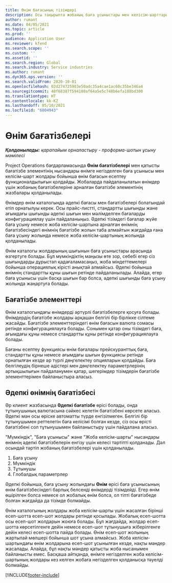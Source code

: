 ```yaml
---
title: Өнім бағасының тізімдері
description: Осы тақырыпта жобаның баға ұсыныстары мен келісім-шарттары үшін пайдаланылатын каталог бағасындағы прайс-листтер туралы ақпарат ұсынылған.
author: rumant
ms.date: 04/05/2021
ms.topic: article
ms.prod: ''
audience: Application User
ms.reviewer: kfend
ms.search.scope: ''
ms.custom: ''
ms.assetid: ''
ms.search.region: Global
ms.search.industry: Service industries
ms.author: rumant
ms.dyn365.ops.version: ''
ms.search.validFrom: 2020-10-01
ms.openlocfilehash: 02d274725983e50adc35a4cae1ac60c35be346a4
ms.sourcegitcommit: 40f68387f594180af64a5e5c748b6efa188bd300
ms.translationtype: HT
ms.contentlocale: kk-KZ
ms.lasthandoff: 05/10/2021
ms.locfileid: "6004943"
---
```

# <a name="product-price-lists"></a>Өнім бағатізбелері

_**Қолданылады:** қарапайым орналастыру - проформа-шотын ұсыну мәмілесі_

 Project Operations бағдарламасында **Өнім бағатізбелері** мен қатысты бағатізбе элементінің нысандары өнімге негізделген баға ұсынысы мен келісім-шарт жолдары бойынша өнім бағасын есептеу функционалдылығын қолдайды. Жобаларда пайдаланылатын өнімдер үшін жобаның бағатізбелеріне арналған бағатізбе элементінің жазбалары қолданылады. 

Өнімдер өнім каталогында әдепкі бағасы мен бағатізбелері болатындай етіп орнатылуы керек. Осы прайс-листті, стандартты шығынды және ағымдағы шығынды әдепкі шығын мен мәлімделген бағаларды конфигурациялау үшін пайдаланыңыз. Әдепкі тізімдегі бағалар жүйе баға ұсыну немесе жоба келісім-шартына арналған өнімнің бағатізбесіндегі өнімнің бағатізбе жолын таба алмайтын жағдайда ғана баға ұсыну жолында немесе жоба келісім-шартының жолында қолданылады.

Өнім каталогы жолдарының шығынын баға ұсыныстары арасында өзгертуге болады. Бұл мүмкіндіктің маңызы өте зор, себебі егер сіз шығындарды дұрыстап қадағаламасаңыз, жоба міндеттемелері бойынша операциялық кірісті анықтай алмайсыз. Әдепкі бойынша өнімнің стандартты құны шығын ретінде пайдаланылады. Алайда, егер баға ұсынысы үшін басқа шығын бар болса, әдепкі шығынды баға ұсыну жолында жаңартуға болады.

## <a name="price-list-items"></a>Бағатізбе элементтері

Өнім каталогындағы өнімдерді әртүрлі бағатізбелерге қосуға болады. Өнімдердің бағатізбе жолдары әрқашан белгілі бір бірлікке сілтеме жасайды. Бағатізбе элементтеріндегі өнім бағасын валюта сомасы ретінде конфигурациялауға болады. Сонымен қатар оны тізімдегі баға, ағымдағы құны немесе стандартты құны ретінде конфигурациялауға болады.

Бағаны есептеу функциясы өнім бағалары прейскуранттық баға, стандартты құны немесе ағымдағы шығын функциясы ретінде орнатылған кезде әр түрлі дөңгелектеу опцияларын қолдайды. Баға белгілеудің бірнеше әдістері мен дөңгелектеу параметрлерінің артықшылығын пайдаланумен қатар, шегерімдер тізімдерін бағатізбе элементтерімен байланыстыра аласыз. 

 
## <a name="default-product-price-list"></a>Әдепкі өнімнің бағатізбесі
Әр клиент жазбасында **Әдепкі бағатізбе** өрісі болады, онда тұтынушының валютасына сәйкес келетін бағатізбені көрсете аласыз. Әдепкі мән осы өріске автоматты түрде енгізілмеген. Белгілі бір тұтынушымен реттелетін баға келісімі болған кезде, сіз осы өрісті бағатізбені сол тұтынушымен байланыстыру үшін пайдалана аласыз.

"Мүмкіндік", "Баға ұсынысы" және "Жоба келісім-шарты" нысандары өнімнің әдепкі бағатізбелерін енгізу үшін келесі тәртіпті қолданады. Дәл осындай тәртіп жобаның бағатізбелері үшін қолданылады.

1.  Баға ұсыну
2.  Мүмкіндік
3.  Тұтынушы
4.  Глобалдық параметрлер 

Әдепкі бойынша, баға ұсыну жолындағы **Өнім** өрісі баға ұсынысының өнім бағатізбесіндегі барлық белсенді өнімдерді тізімдейді. Егер өнім өшірілген болса немесе ол жобалық өнім болса, ол тіпті бағатізбеде болған жағдайда да тізімде болмайды. 

Өнім каталогының жолдары жоба келісім-шарты үшін жасалған бірінші есеп-шотта есеп-шот жолдары ретінде қосылады. Жобалық есеп-шотта осы есеп-шот жолдарын жоюға болады. Бұл жағдайда, жолдар есеп-шотта көрсетілгенге дейін немесе есеп-шот тұтынушыға жіберілгенге дейін келесі есеп-шотта пайда болады. Өнім есеп-шот жолының жартылай мөлшері бойынша шот ұсына алмайсыз. Жоба келісім-шартындағы өнім жолдарына есеп-шот ұсынылған кезде, нақты мәндер жасалады. Алайда, бұл нақты мәндер қатысты жоба нысанымен байланысты емес. Басқаша айтқанда, өнімге негізделген жоба келісім-шартының жолдары кез келген жобаға негізделген қолданысқа тәуелді болмайды. 


[!INCLUDE[footer-include](../includes/footer-banner.md)]
